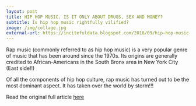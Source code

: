 ```yaml
---
layout: post
title: HIP HOP MUSIC. IS IT ONLY ABOUT DRUGS, SEX AND MONEY?
subtitle: Is hip hop music rightfully vilified?
image: /img/collage.jpg
external-url: https://incitefuldata.blogspot.com/2018/09/hip-hop-music-is-it-only-about-drugs.html
---
```


Rap music (commonly referred to as hip hop music) is a very popular genre of music that has been around since the 1970s. Its origins are generally credited to African-Americans in the South Bronx area in New York City (East side!!)

Of all the components of hip hop culture, rap music has turned out to be the most dominant aspect. It has taken over the world by storm!!!

Read the original full article [here](https://incitefuldata.blogspot.com/2018/09/hip-hop-music-is-it-only-about-drugs.html)